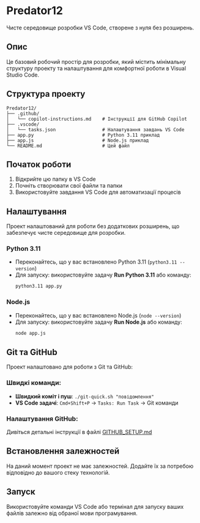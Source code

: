 # Predator12

Чисте середовище розробки VS Code, створене з нуля без розширень.

## Опис

Це базовий робочий простір для розробки, який містить мінімальну структуру проекту та налаштування для комфортної роботи в Visual Studio Code.

## Структура проекту

```text
Predator12/
├── .github/
│   └── copilot-instructions.md    # Інструкції для GitHub Copilot
├── .vscode/
│   └── tasks.json                 # Налаштування завдань VS Code
├── app.py                         # Python 3.11 приклад
├── app.js                         # Node.js приклад
└── README.md                      # Цей файл
```

## Початок роботи

1. Відкрийте цю папку в VS Code
2. Почніть створювати свої файли та папки
3. Використовуйте завдання VS Code для автоматизації процесів

## Налаштування

Проект налаштований для роботи без додаткових розширень, що забезпечує чисте середовище для розробки.

### Python 3.11
- Переконайтесь, що у вас встановлено Python 3.11 (`python3.11 --version`)
- Для запуску: використовуйте задачу **Run Python 3.11** або команду:
  ```sh
  python3.11 app.py
  ```

### Node.js
- Переконайтесь, що у вас встановлено Node.js (`node --version`)
- Для запуску: використовуйте задачу **Run Node.js** або команду:
  ```sh
  node app.js
  ```

## Git та GitHub

Проект налаштовано для роботи з Git та GitHub:

### Швидкі команди:
- **Швидкий коміт і пуш**: `./git-quick.sh "повідомлення"`
- **VS Code задачі**: `Cmd+Shift+P` → `Tasks: Run Task` → Git команди

### Налаштування GitHub:
Дивіться детальні інструкції в файлі [GITHUB_SETUP.md](GITHUB_SETUP.md)

## Встановлення залежностей

На даний момент проект не має залежностей. Додайте їх за потребою відповідно до вашого стеку технологій.

## Запуск

Використовуйте команди VS Code або термінал для запуску ваших файлів залежно від обраної мови програмування.
